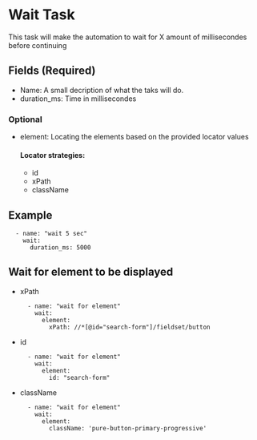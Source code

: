 # Wait Task

This task will make the automation to wait for X amount of millisecondes before continuing 

## Fields (Required)
* Name: A small decription of what the taks will do.
* duration_ms: Time in millisecondes

### Optional
* element: Locating the elements based on the provided locator values
    #### Locator strategies:
    * id
    * xPath
    * className


## Example

```
  - name: "wait 5 sec"
    wait:
      duration_ms: 5000
```      
## Wait for element to be displayed
* xPath
  ```
    - name: "wait for element"
      wait: 
        element:
          xPath: //*[@id="search-form"]/fieldset/button
  ```      
* id
  ```
    - name: "wait for element"
      wait: 
        element:
          id: "search-form"
  ```
* className
  ```
    - name: "wait for element"
      wait: 
        element:
          className: 'pure-button-primary-progressive'
  ```        